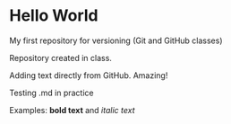 # Hello World
 My first repository for versioning (Git and GitHub classes)

 Repository created in class.
 
 Adding text directly from GitHub. Amazing!
 
 Testing .md in practice
 
 Examples: **bold text** and *italic text*
